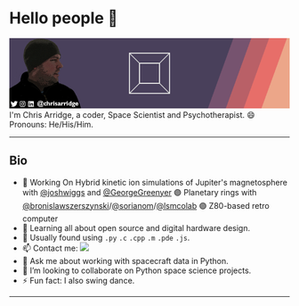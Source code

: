 # Hello people 👋  
<img src="assets/top.gif"/>
I'm Chris Arridge, a coder, Space Scientist and Psychotherapist. 😄 Pronouns: He/His/Him.
<hr/>

## Bio
* 🔭 Working On Hybrid kinetic ion simulations of Jupiter's magnetosphere with [@joshwiggs](https://github.com/joshwiggs) and [@GeorgeGreenyer](https://github.com/GeorgeGreenyer) :purple_circle: Planetary rings with [@bronislawszerszynski](https://github.com/bronislawszerszynski)/[@sorianom](https://github.com/sorianom)/[@lsmcolab](https://github.com/lsmcolab/) :purple_circle: Z80-based retro computer
* 🌱 Learning all about open source and digital hardware design.
* :hammer: Usually found using ``.py`` ``.c`` ``.cpp`` ``.m`` ``.pde`` ``.js``.
* 📫 Contact me: <a href="http://www.linkedin.com/in/chrisarridge"><img src="https://img.shields.io/badge/LinkedIn-0077B5?style=for-the-badge&logo=linkedin&logoColor=white" height=24/></a>
* 💬 Ask me about working with spacecraft data in Python.
* 👯 I’m looking to collaborate on Python space science projects.
* ⚡ Fun fact: I also swing dance.

<hr/>
